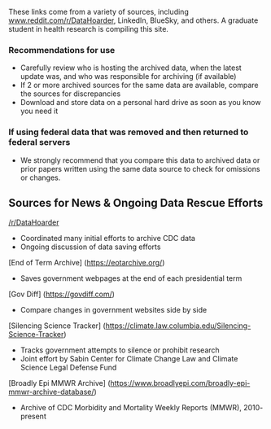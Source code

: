 These links come from a variety of sources, including www.reddit.com/r/DataHoarder, LinkedIn, BlueSky, and others. A graduate student in health research is compiling this site.

### Recommendations for use
-	Carefully review who is hosting the archived data, when the latest update was, and who was responsible for archiving (if available)
-	If 2 or more archived sources for the same data are available, compare the sources for discrepancies
-	Download and store data on a personal hard drive as soon as you know you need it

### If using federal data that was removed and then returned to federal servers
- We strongly recommend that you compare this data to archived data or prior papers written using the same data source to check for omissions or changes.

## Sources for News & Ongoing Data Rescue Efforts

<a href="https://www.reddit.com/r/DataHoarder/">/r/DataHoarder</a>
-	Coordinated many initial efforts to archive CDC data
-	Ongoing discussion of data saving efforts

[End of Term Archive] (https://eotarchive.org/)
-	Saves government webpages at the end of each presidential term

[Gov Diff] (https://govdiff.com/)
-	Compare changes in government websites side by side

[Silencing Science Tracker] (https://climate.law.columbia.edu/Silencing-Science-Tracker)
-	Tracks government attempts to silence or prohibit research
-	Joint effort by Sabin Center for Climate Change Law and Climate Science Legal Defense Fund

[Broadly Epi MMWR Archive] (https://www.broadlyepi.com/broadly-epi-mmwr-archive-database/)
-	Archive of CDC Morbidity and Mortality Weekly Reports (MMWR), 2010- present



